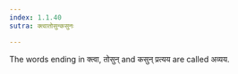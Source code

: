 ```yaml
---
index: 1.1.40
sutra: क्त्वातोसुन्कसुनः

---
```

The words ending in क्त्वा, तोसुन् and कसुन् प्रत्यय are called अव्यय.